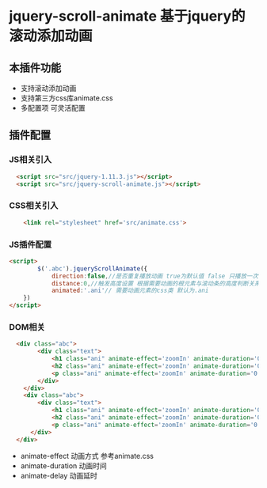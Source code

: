 # jquery-scroll-animate 基于jquery的滚动添加动画 
## 本插件功能 
* 支持滚动添加动画
* 支持第三方css库animate.css
* 多配置项 可灵活配置
## 插件配置 
### JS相关引入
```html
  <script src="src/jquery-1.11.3.js"></script>
  <script src="src/jquery-scroll-animate.js"></script>
```
### CSS相关引入
```html
	<link rel="stylesheet" href='src/animate.css'>
```
### JS插件配置
```html
<script>
		$('.abc').jqueryScrollAnimate({
			direction:false,//是否重复播放动画 true为默认值 false 只播放一次 true可重复播放
			distance:0,//触发高度设置 根据需要动画的根元素与滚动条的高度判断关系 可以为负值
			animated:'.ani'// 需要动画元素的css类 默认为.ani		
    })
</script>
```  
### DOM相关
```html
  <div class="abc">
		<div class="text">
			<h1 class="ani" animate-effect='zoomIn' animate-duration='0.3s' animate-delay='0.1s'>这是一个大标题</p>
			<h2 class="ani" animate-effect='zoomIn' animate-duration='0.3s' animate-delay='0.2s'>这是一个小标题</p>
			<p class="ani" animate-effect='zoomIn' animate-duration='0.3s' animate-delay='0.3s'>这是一段内容</p>
		</div>
	</div>
	<div class="abc">
		<div class="text">
			<h1 class="ani" animate-effect='zoomIn' animate-duration='0.3s' animate-delay='0.1s'>这是一个大标题</p>
			<h2 class="ani" animate-effect='zoomIn' animate-duration='0.3s' animate-delay='0.2s'>这是一个小标题</p>
			<p class="ani" animate-effect='zoomIn' animate-duration='0.3s' animate-delay='0.3s'>这是一段内容</p>
	  </div>
  </div>
```
* animate-effect 动画方式 参考animate.css
* animate-duration 动画时间
* animate-delay 动画延时
